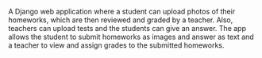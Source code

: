 A Django web application where a student can upload photos of their homeworks, which are then reviewed and graded by a teacher. Also, teachers can upload tests and the students can give an answer. The app allows the student to submit homeworks as images and answer as text and a teacher to view and assign grades to the submitted homeworks.
